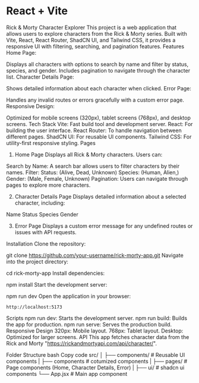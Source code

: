 # React + Vite

Rick & Morty Character Explorer
This project is a web application that allows users to explore characters from the Rick & Morty series. Built with Vite, React, React Router, ShadCN UI, and Tailwind CSS, it provides a responsive UI with filtering, searching, and pagination features.
Features
Home Page:

Displays all characters with options to search by name and filter by status, species, and gender.
Includes pagination to navigate through the character list.
Character Details Page:

Shows detailed information about each character when clicked.
Error Page:

Handles any invalid routes or errors gracefully with a custom error page.
Responsive Design:

Optimized for mobile screens (320px), tablet screens (768px), and desktop screens.
Tech Stack
Vite: Fast build tool and development server.
React: For building the user interface.
React Router: To handle navigation between different pages.
ShadCN UI: For reusable UI components.
Tailwind CSS: For utility-first responsive styling.
Pages

1. Home Page
Displays all Rick & Morty characters. Users can:

Search by Name: A search bar allows users to filter characters by their names.
Filter:
Status: (Alive, Dead, Unknown)
Species: (Human, Alien,)
Gender: (Male, Female, Unknown)
Pagination: Users can navigate through pages to explore more characters.

2. Character Details Page
Displays detailed information about a selected character, including:

Name
Status
Species
Gender

3. Error Page
Displays a custom error message for any undefined routes or issues with API requests.

Installation
Clone the repository:

git clone https://github.com/your-username/rick-morty-app.git
Navigate into the project directory:


cd rick-morty-app
Install dependencies:


npm install
Start the development server:


npm run dev
Open the application in your browser:


    http://localhost:5173
Scripts
npm run dev: Starts the development server.
npm run build: Builds the app for production.
npm run serve: Serves the production build.
Responsive Design
320px: Mobile layout.
768px: Tablet layout.
Desktop: Optimized for larger screens.
API
This app fetches character data from the Rick and Morty  "https://rickandmortyapi.com/api/character/".

Folder Structure
bash
Copy code
src/
│
├── components/       # Reusable UI components
|   ├── components    # cotumized components
|   ├── pages/        # Page components (Home, Character Details, Error)
|   ├── ui/           # shadcn ui components
└── App.jsx           # Main app component
